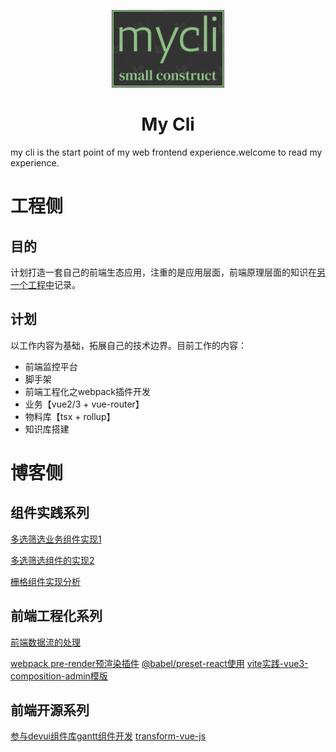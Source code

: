 <p align="center"><img alt="DevUI Logo" src="/packages/my-cli/assets/logo.png" width="180" style="max-width:100%;">
</p>

<h1 align="center">
  <a target="_blank">My Cli</a>
</h1>

my cli is the start point of my web frontend experience.welcome to read my experience.


# 工程侧
## 目的


计划打造一套自己的前端生态应用，注重的是应用层面，前端原理层面的知识在[另一个工程中]()记录。


## 计划


以工作内容为基础，拓展自己的技术边界。目前工作的内容：

  - 前端监控平台
  - 脚手架
  - 前端工程化之webpack插件开发
  - 业务【vue2/3 + vue-router】
  - 物料库【tsx + rollup】
  - 知识库搭建


# 博客侧
## 组件实践系列
[多选筛选业务组件实现1](https://mp.weixin.qq.com/s?__biz=Mzg3OTU1NzQ0NQ==&mid=2247484053&idx=1&sn=7aec0785baf8068aee65c347ecf202d2&chksm=cf03ecbff87465a90e1eed02d410cf5cb7e4c8b24197c359ebc93295e99169665fb3edb69b33&token=893315445&lang=zh_CN#rd)

[多选筛选组件的实现2](https://mp.weixin.qq.com/s?__biz=Mzg3OTU1NzQ0NQ==&mid=2247484117&idx=1&sn=63152d55798af974898a513f330b9bee&chksm=cf03ecfff87465e9470f27dc8a5975c80fcd79b1e2ac06ab7e0f8e308430954370f9c6545e62&token=1640746288&lang=zh_CN#rd)

[栅格组件实现分析](https://mp.weixin.qq.com/s?__biz=Mzg3OTU1NzQ0NQ==&mid=2247484077&idx=1&sn=90270433bd8941607c6efeec32aa2f9e&chksm=cf03ec87f87465912ba392b61b9a09cf9f6be9b029182fe4153f850d39843668bbeaccaa8a06&token=1640746288&lang=zh_CN#rd)



## 前端工程化系列

[前端数据流的处理](https://mp.weixin.qq.com/s?__biz=Mzg3OTU1NzQ0NQ==&mid=2247484134&idx=1&sn=5c819173f8e8af92407b514ec2905630&chksm=cf03ecccf87465daebb6b6ee0b82354a1c57a6ed23dcfdd4aa47fc947e39e5e502b14044ca8b&token=1744438629&lang=zh_CN#rd)

[webpack pre-render预渲染插件]()
[@babel/preset-react使用]()
[vite实践-vue3-composition-admin模版](https://github.com/RainManGO/vue3-composition-admin)


## 前端开源系列
[参与devui组件库gantt组件开发](https://gitee.com/devui/vue-devui)
[transform-vue-js]()
